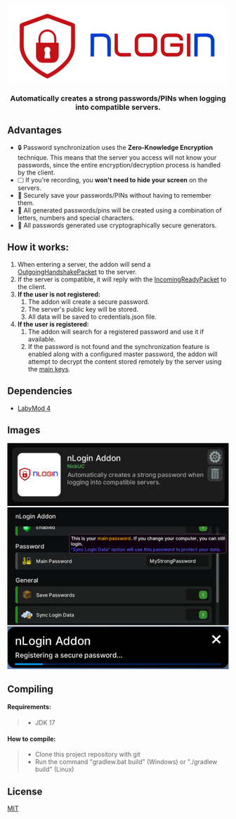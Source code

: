 <div id="addon-logo" align="center">
    <br />
    <img src="./core/src/main/resources/assets/nlogin_addon/textures/logo.svg" alt="Addon Logo" width="500"/>
    <h3>Automatically creates a strong passwords/PINs when logging into compatible servers.</h3>
</div>

## <a id="advantages"></a>Advantages

- 🔒 Password synchronization uses the **Zero-Knowledge Encryption** technique. This means that the server you access will not know your passwords, since the entire encryption/decryption process is handled by the client.
- 🖵 If you're recording, you **won't need to hide your screen** on the servers.
- 🤔 Securely save your passwords/PINs without having to remember them.
- 🔑 All generated passwords/pins will be created using a combination of letters, numbers and special characters.
- 🎲 All passwords generated use cryptographically secure generators.

## <a id="how-it-works"></a>How it works:

1. When entering a server, the addon will send a <a href="https://github.com/nickuc-com/nLogin-Addon/blob/master/core/src/main/java/com/nickuc/login/addon/core/packet/outgoing/OutgoingHandshakePacket.java">OutgoingHandshakePacket</a> to the server.
2. If the server is compatible, it will reply with the <a href="https://github.com/nickuc-com/nLogin-Addon/blob/master/core/src/main/java/com/nickuc/login/addon/core/packet/incoming/IncomingReadyPacket.java">IncomingReadyPacket</a> to the client.
3. **If the user is not registered:**
   1. The addon will create a secure password.
   2. The server's public key will be stored.
   3. All data will be saved to credentials.json file.
4. **If the user is registered:**
   1. The addon will search for a registered password and use it if available. 
   2. If the password is not found and the synchronization feature is enabled along with a configured master password, the addon will attempt to decrypt the content stored remotely by the server using the <a href="https://github.com/nickuc-com/nLogin-Addon/blob/master/core/src/main/java/com/nickuc/login/addon/core/handler/PacketEvent.java#L149">main keys</a>.

## <a id="dependencies"></a>Dependencies

- [LabyMod 4](https://www.labymod.net/)

## <a id="images"></a>Images
<img src="./demo/img/demo-1.png" alt="Demo Image 1" width="600"/>
<br />
<img src="./demo/img/demo-2.png" alt="Demo Image 3" width="600"/>
<br />
<img src="./demo/img/demo-3.png" alt="Demo Image 2" width="600"/>

## <a id="compile"></a>Compiling

#### Requirements:
>- JDK 17

#### How to compile:

>- Clone this project repository with git
>- Run the command "gradlew.bat build" (Windows) or "./gradlew build" (Linux)

## <a id="license"></a>License

[MIT](https://github.com/nickuc-com/nLogin-Addon/blob/master/LICENSE)